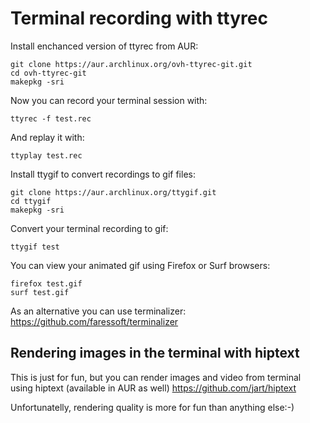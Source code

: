 # Terminal recording with ttyrec

Install enchanced version of ttyrec from AUR:
```
git clone https://aur.archlinux.org/ovh-ttyrec-git.git
cd ovh-ttyrec-git
makepkg -sri
```

Now you can record your terminal session with:
```
ttyrec -f test.rec
```

And replay it with:
```
ttyplay test.rec
```

Install ttygif to convert recordings to gif files:
```
git clone https://aur.archlinux.org/ttygif.git
cd ttygif
makepkg -sri
```

Convert your terminal recording to gif:
```
ttygif test
```

You can view your animated gif using Firefox or Surf browsers:
```
firefox test.gif
surf test.gif
```

As an alternative you can use terminalizer:
<https://github.com/faressoft/terminalizer>

## Rendering images in the terminal with hiptext

This is just for fun, but you can render images and video from terminal using hiptext (available in AUR as well)
<https://github.com/jart/hiptext>

Unfortunatelly, rendering quality is more for fun than anything else:-)

